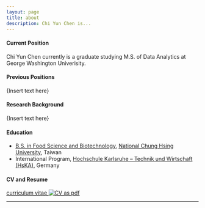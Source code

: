 ```yaml
---
layout: page
title: about
description: Chi Yun Chen is...
---
```


#### <a name="currentposition"></a>Current Position
<p> Chi Yun Chen currently is a graduate studying M.S. of Data Analytics at George Washington Univerisity.</p>


#### <a name="previousposition"></a>Previous Positions
{Insert text here}


#### <a name="researchbackground"></a>Research Background
{Insert text here}


#### <a name="education"></a>Education
- [B.S. in Food Science and Biotechnology](http://foodsci.nchu.edu.tw/EnglishWeb/Index.aspx), [National Chung Hsing University](https://www.nchu.edu.tw/index1.php), Taiwan
- International Program, [Hochschule Karlsruhe – Technik und Wirtschaft (HsKA)](https://www.hs-karlsruhe.de/), Germany


#### <a name="cvandresume"></a>CV and Resume
[curriculum vitae ![CV as pdf](icons16/pdf-icon.png)]({/assets/cychen_cv.pdf}/assets/cychen_cv.pdf)

---
